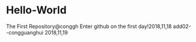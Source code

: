# Hello-World
The First Repository@conggh
Enter github on the first day!2018,11,18
add02--congguanghui
2018,11,19

